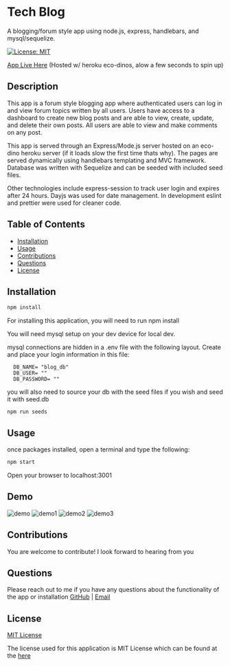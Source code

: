 # Tech Blog

A blogging/forum style app using node.js, express, handlebars, and mysql/sequelize.

[![License: MIT](https://img.shields.io/badge/License-MIT-yellow.svg)](https://opensource.org/licenses/MIT)

[App Live Here](https://tech-blog-1willcobb-830bce22bbd8.herokuapp.com/)
(Hosted w/ heroku eco-dinos, alow a few seconds to spin up)

## Description 

This app is a forum style blogging app where authenticated users can log in and view forum topics written by all users. Users have access to a dashboard to create new blog posts and are able to view, create, update, and delete their own posts. All users are able to view and make comments on any post. 

This app is served through an Express/Mode.js server hosted on an eco-dino heroku server (if it loads slow the first time thats why). The pages are served dynamically using handlebars templating and MVC framework. Database was written with Sequelize and can be seeded with included seed files. 

Other technologies include express-session to track user login and expires after 24 hours. Dayjs was used for date management. In development eslint and prettier were used for cleaner code.

## Table of Contents

- [Installation](#installation)
- [Usage](#usage)
- [Contributions](#contributions)
- [Questions](#questions)
- [License](#license)

## Installation

```bash
npm install
```

  For installing this application, you will need to run npm install

  You will need mysql setup on your dev device for local dev.

  mysql connections are hidden in a .env file with the following layout. Create and place your login information in this file:

  ```
    DB_NAME= "blog_db"
    DB_USER= ""
    DB_PASSWORD= ""
  ```

  you will also need to source your db with the seed files if you wish and seed it with seed.db

  ```
  npm run seeds
  ```

## Usage

once packages installed, open a terminal and type the following: 

  ```bash
  npm start
```

Open your browser to localhost:3001

## Demo

![demo](/public/images/tech_blog.gif)
![demo1](/public/images/demo_1.png)
![demo2](/public/images/demo_2.png)
![demo3](/public/images/demo_3.png)


## Contributions
  You are welcome to contribute! I look forward to hearing from you

## Questions
  Please reach out to me if you have any questions about the functionality of the app or installation
  [GitHub](https://github.com/1willcobb) |
  [Email](mailto:cobb.will@gmail.com)

## License
[MIT License](https://choosealicense.com/licenses/mit/)

  The license used for this application is MIT License which can be found at the [here](https://choosealicense.com/licenses/mit/)
